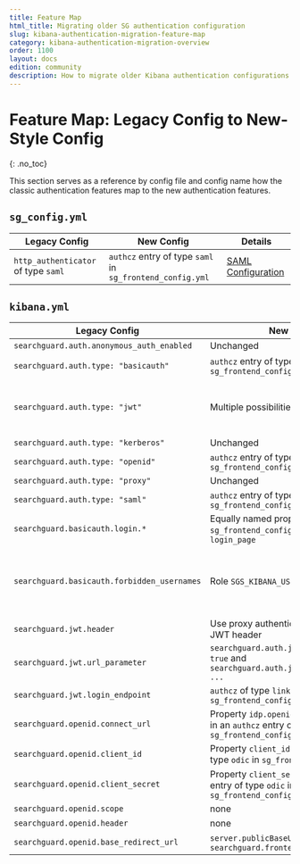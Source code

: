 ```yaml
---
title: Feature Map
html_title: Migrating older SG authentication configuration
slug: kibana-authentication-migration-feature-map
category: kibana-authentication-migration-overview
order: 1100
layout: docs
edition: community
description: How to migrate older Kibana authentication configurations to sg_frontend_config.yml
---
```

<!---
Copyright 2020 floragunn GmbH
-->

# Feature Map: Legacy Config to New-Style Config
{: .no_toc}

This section serves as a reference by config file and config name how the classic authentication features map to the new authentication features.

## `sg_config.yml`

| Legacy Config | New Config | Details |
|---|---|---|
|`http_authenticator` of type `saml` | `authcz` entry of type `saml` in `sg_frontend_config.yml`| [SAML Configuration]() |


## `kibana.yml`

| Legacy Config | New Config | Details |
|---|---|---|
|`searchguard.auth.anonymous_auth_enabled` | Unchanged | See [Anonymous authentication](kibana_authentication_anonymous.md) |
|`searchguard.auth.type: "basicauth"` | `authcz` entry of type `basic` in `sg_frontend_config.yml` | See [Username based autentication](kibana_authentication_basicauth.md) |
|`searchguard.auth.type: "jwt"` | Multiple possibilities | Depends on the further configuration of `searchguard.jwt.url_parameter` and `searchguard.jwt.header`. See there. |
|`searchguard.auth.type: "kerberos"` | Unchanged | See [Kerberos authentication](kibana_authentication_kerberos.md) |
|`searchguard.auth.type: "openid"` | `authcz` entry of type `oidc` in `sg_frontend_config.yml` | See [OIDC](kibana_authentication_oidc.md) |
|`searchguard.auth.type: "proxy"` | Unchanged | See [Proxy authentication](kibana_authentication_proxy.md) |
|`searchguard.auth.type: "saml"` | `authcz` entry of type `saml` in `sg_frontend_config.yml` | See [SAML](kibana_authentication_saml.md) |
|`searchguard.basicauth.login.*` | Equally named properties in `sg_frontend_config.yml`  in the section `login_page` | See [Customizing the login page](kibana_customize_login.md) |
|`searchguard.basicauth.forbidden_usernames` | Role `SGS_KIBANA_USER` | The configuration was changed from a blacklist to a whitelist: All users which shall be able to log into Kibana, must have the Search Guard role Role `SGS_KIBANA_USER`  |
|`searchguard.jwt.header` | Use proxy authentication to forward the JWT header | See [Proxy authentication](kibana_authentication_proxy.md) |
|`searchguard.jwt.url_parameter` | `searchguard.auth.jwt_param.enabled: true` and `searchguard.auth.jwt_param.url_param: ...` | See [JWT URL Parameters](kibana_authentication_jwt.md) |
|`searchguard.jwt.login_endpoint` | `authcz` of type `link` in `sg_frontend_config.yml` | See TODO |
|`searchguard.openid.connect_url`  | Property `idp.openid_configuration_url` in an `authcz` entry of type `odic` in `sg_frontend_config.yml` | See [OIDC](kibana_authentication_oidc.md) |
|`searchguard.openid.client_id`  | Property `client_id` in an `authcz` entry of type `odic` in `sg_frontend_config.yml` | See [OIDC](kibana_authentication_oidc.md) |
|`searchguard.openid.client_secret`  | Property `client_secret` in an `authcz` entry of type `odic` in `sg_frontend_config.yml` | See [OIDC](kibana_authentication_oidc.md) |
|`searchguard.openid.scope`  | none | No longer necessary |
|`searchguard.openid.header`  | none | No longer necessary |
|`searchguard.openid.base_redirect_url`  | `server.publicBaseUrl` or `searchguard.frontend_base_url` |See [OIDC](kibana_authentication_oidc.md) |
